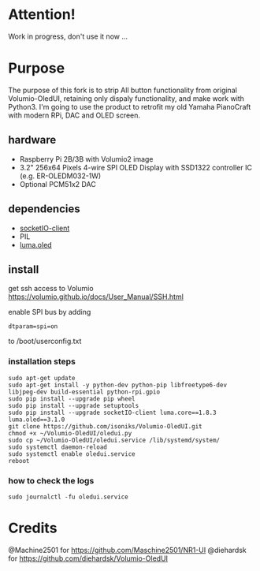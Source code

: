 # Attention!
Work in progress, don't use it now ...

# Purpose
The purpose of this fork is to strip All button functionality from original Volumio-OledUI, retaining only dispaly functionality, and make work with Python3.
I'm going to use the product to retrofit my old Yamaha PianoCraft with modern RPi, DAC and OLED screen.


## hardware
* Raspberry Pi 2B/3B with Volumio2 image
* 3.2" 256x64 Pixels 4-wire SPI OLED Display with SSD1322 controller IC (e.g. ER-OLEDM032-1W)
* Optional PCM51x2 DAC


## dependencies
* [socketIO-client](https://pypi.org/project/socketIO-client/)
* PIL
* [luma.oled](https://luma-oled.readthedocs.io/)

## install
get ssh access to Volumio
https://volumio.github.io/docs/User_Manual/SSH.html

enable SPI bus by adding
```
dtparam=spi=on
```
to /boot/userconfig.txt

### installation steps
```
sudo apt-get update
sudo apt-get install -y python-dev python-pip libfreetype6-dev libjpeg-dev build-essential python-rpi.gpio
sudo pip install --upgrade pip wheel
sudo pip install --upgrade setuptools
sudo pip install --upgrade socketIO-client luma.core==1.8.3 luma.oled==3.1.0
git clone https://github.com/isoniks/Volumio-OledUI.git
chmod +x ~/Volumio-OledUI/oledui.py
sudo cp ~/Volumio-OledUI/oledui.service /lib/systemd/system/
sudo systemctl daemon-reload
sudo systemctl enable oledui.service
reboot
```

### how to check the logs
```
sudo journalctl -fu oledui.service
```
# Credits
@Machine2501 for https://github.com/Maschine2501/NR1-UI
@diehardsk for https://github.com/diehardsk/Volumio-OledUI
